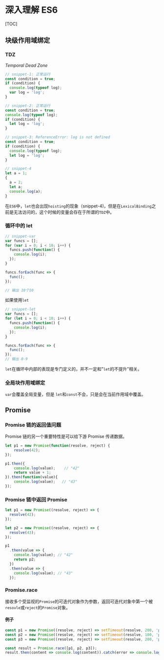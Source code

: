# 深入理解 ES6

[TOC]

## 块级作用域绑定

### TDZ

_Temporal Dead Zone_

```javascript
// snippet-1: 正常运行
const condition = true;
if (condition) {
  console.log(typeof log);
  var log = 'log';
}

// snippet-2: 正常运行
const condition = true;
console.log(typeof log);
if (condition) {
  let log = 'log';
}

// snippet-3: ReferenceError: log is not defined
const condition = true;
if (condition) {
  console.log(typeof log);
  let log = 'log';
}

// snippet-4
let a = 1;
{
  a = 2;
  let a;
  console.log(a);
}
```

在`ES6`中，`let`也会出现`hoisting`的现象（snippet-4)，但是在`LexicalBinding`之前是无法访问的，这个时候的变量会存在于所谓的`TDZ`中。

### 循环中的 let

```javascript
// snippet-var
var funcs = [];
for (var i = 0; i < 10; i++) {
  funcs.push(function() {
    console.log(i);
  });
}

funcs.forEach(func => {
  func();
});

// 输出 10个10
```

如果使用`let`

```javascript
// snippet-let
var funcs = [];
for (let i = 0; i < 10; i++) {
  funcs.push(function() {
    console.log(i);
  });
}

funcs.forEach(func => {
  func();
});
// 输出 0-9
```

`let`在循环中内部的表现是专门定义的，并不一定和"`let`的不提升"相关。

### 全局块作用域绑定

`var`会覆盖全局变量，但是 `let`和`const`不会，只是会在当前作用域中覆盖。

## Promise

### Promise 链的返回值问题

Promise 链的另一个重要特性是可以给下游 Promise 传递数据。

```javascript
let p1 = new Promise(function(resolve, reject) {
    resolve(42);
});

p1.then({
    console.log(value);    // "42"
    return value + 1;
}).then(function(value){
    console.log(value);   // "43"
});
```

### Promise 链中返回 Promise

```javascript
let p1 = new Promise((resolve, reject) => {
  resolve(42);
});

let p2 = new Promise((resolve, reject) => {
  resolve(43);
});

p1
  .then(value => {
    console.log(value); // "42"
    return p2;
  })
  .then(value => {
    console.log(value); // "43"
  });
```

### Promise.race

接收多个受监视的`Promise`的可迭代对象作为参数，返回可迭代对象中第一个被`resovle`或`reject`的`Promise`对象。

#### 例子

```javascript
const p1 = new Promise((resolve, reject) => setTimeout(resolve, 200, 'p1'));
const p2 = new Promise((resolve, reject) => setTimeout(resolve, 100, 'p2'));
const p3 = new Promise((resolve, reject) => setTimeout(resolve, 200, 'p3'));

const result = Promise.race([p1, p2, p3]);
result.then(content => console.log(content)).catch(error => console.log(error)); // p2
```
